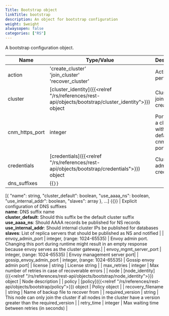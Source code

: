 ```yaml
---
Title: Bootstrap object
linkTitle: bootstrap
description: An object for bootstrap configuration
weight: $weight
alwaysopen: false
categories: ["RS"]
---
```


A bootstrap configuration object.

| Name | Type/Value | Description |
|------|------------|-------------|
| action | 'create_cluster'<br />'join_cluster'<br />'recover_cluster' | Action to perform |
| cluster | [cluster_identity]({{<relref "/rs/references/rest-api/objects/bootstrap/cluster_identity">}}) object | Cluster to join or create |
| cnm_https_port | integer | Port to join a cluster with non-default cnm_https port |
| credentials | [credentials]({{<relref "/rs/references/rest-api/objects/bootstrap/credentials">}}) object | Cluster admin credentials |
| dns_suffixes | {{<code>}}
[{
  "name": string,
  "cluster_default": boolean,
  "use_aaaa_ns": boolean,
  "use_internal_addr": boolean,
  "slaves": array
}, ...]
{{</code>}} | Explicit configuration of DNS suffixes<br />**name**: DNS suffix name<br />**cluster_default**: Should this suffix be the default cluster suffix<br />**use_aaaa_ns**: Should AAAA records be published for NS records<br />**use_internal_addr**: Should internal cluster IPs be published for databases<br />**slaves**: List of replica servers that should be published as NS and notified |
| envoy_admin_port | integer, (range:&nbsp;1024-65535) | Envoy admin port. Changing this port during runtime might result in an empty response because envoy serves as the cluster gateway.|
| envoy_mgmt_server_port | integer, (range:&nbsp;1024-65535) | Envoy management server port|
| gossip_envoy_admin_port | integer, (range:&nbsp;1024-65535) | Gossip envoy admin port|
| license | string | License string |
| max_retries | integer | Max number of retries in case of recoverable errors |
| node | [node_identity]({{<relref "/rs/references/rest-api/objects/bootstrap/node_identity">}}) object | Node description |
| policy | [policy]({{<relref "/rs/references/rest-api/objects/bootstrap/policy">}}) object | Policy object |
| recovery_filename | string | Name of backup file to recover from |
| required_version | string | This node can only join the cluster if all nodes in the cluster have a version greater than the required_version |
| retry_time | integer | Max waiting time between retries (in seconds) |


